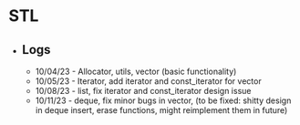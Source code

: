 # STL

- ## Logs

  - 10/04/23 - Allocator, utils, vector (basic functionality)
  - 10/05/23 - Iterator, add iterator and const_iterator for vector
  - 10/08/23 - list, fix iterator and const_iterator design issue
  - 10/11/23 - deque, fix minor bugs in vector, (to be fixed: shitty design in deque insert, erase functions, might reimplement them in future)